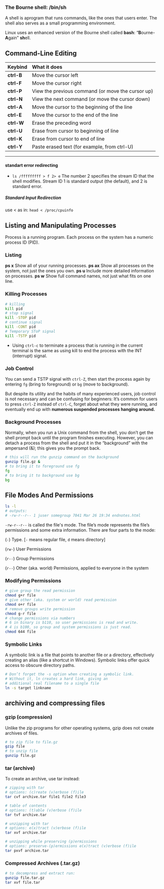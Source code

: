 ### The Bourne shell: /bin/sh

A shell is aprogram that runs commands, like the ones that users enter. The shell also serves as a small programming environment.

Linux uses an enhanced version of the Bourne shell called **bash**:  “**B**ourne-**A**gain” **sh**ell.

## Command-Line Editing

| Keybind | What it does |
| -- | :-- |
| **ctrl-B** | Move the cursor left |
| **ctrl-F** | Move the cursor right |
| **ctrl-P** | View the previous command (or move the cursor up) |
| **ctrl-N** | View the next command (or move the cursor down) |
| **ctrl-A** | Move the cursor to the beginning of the line |
| **ctrl-E** | Move the cursor to the end of the line |
| **ctrl-W** | Erase the preceding word |
| **ctrl-U** | Erase from cursor to beginning of line |
| **ctrl-K** | Erase from cursor to end of line |
| **ctrl-Y** | Paste erased text (for example, from ctrl-U) |

----

#### standart error redirecting
- `ls /fffffffff > f 2> e`
    The number 2 specifies the stream ID that the shell modifies. Stream ID 1 is standard output (the default), and 2 is standard error.


##### Standard Input Redirection
use < as in:  `head < /proc/cpuinfo`

## Listing and Manipulating Processes
Process is a running program. Each process on the system has a numeric process ID (PID).

### Listing
**ps x**   Show all of your running processes.
**ps ax** Show all processes on the system, not just the ones you own.
**ps u** Include more detailed information on processes.
**ps w** Show full command names, not just what fits on one line.


### Killing Processes

```bash
# killing
kill pid
# stop signal
kill -STOP pid
# continue signal
kill -CONT pid
# Temporary SToP signal
kill -TSTP pid
```


- Using ``ctrl-c`` to terminate a process that is running in the current terminal is the same as using kill to end the process with the INT (interrupt) signal.
### Job Control


You can send a TSTP signal with `ctrl-Z`, then start the process again by entering ``fg`` (bring to foreground) or ``bg`` (move to background).



But despite its utility and the habits of many experienced users, job control is not necessary and can be confusing for beginners: It’s common for users to press ``ctrl-Z`` instead of ``ctrl-C``, forget about what they were running, and eventually end up with **numerous suspended processes hanging around.**


### Background Processes
Normally, when you run a Unix command from the shell, you don’t get the shell prompt back until the program finishes executing. However, you can detach a process from the shell and put it in the “background” with the ampersand (&); this gives you the prompt back.

```bash
# this will run the gunzip command on the background
gunzip file.gz &
# to bring it to foreground use fg
fg
# to bring it to background use bg
bg
```


## File Modes And Permissions

```bash
ls -l
# outputs:
# -rw-r--r-- 1 juser somegroup 7041 Mar 26 19:34 endnotes.html
```

`-rw-r--r--` is called the file's mode. The file’s mode represents the file’s permissions and some extra information. There are four parts to the mode:

(`-`) Type. [`-` means regular file, `d` means directory]


(`rw-`) User Permissions


(`r--`) Group Permissions


(`r--`) Other (aka. world) Permissions, applied to everyone in the system




### Modifying Permissions

```bash
# give group the read permission
chmod g+r file
# give other (aka. system or world) read permission
chmod o+r file
# remove groups write permission 
chmod g-r file 
# change permissions via numbers
# 6 in binary is b110, so user permissions is read and write.
# 4 is b100, so group and system permissions is just read. 
chmod 644 file
```

### Symbolic Links
A symbolic link is a file that points to another file or a directory, effectively creating an alias (like a shortcut in Windows). Symbolic links offer quick access to obscure directory paths.

```bash
# Don’t forget the -s option when creating a symbolic link. 
# Without it, ln creates a hard link, giving an 
# additional real filename to a single file
ln -s target linkname
```

## archiving and compressing files

### gzip (compression)
Unlike the zip programs for other operating systems, gzip does not create archives of files.
```bash
# to zip file to file.gz 
gzip file
# to unzip file
gunzip file.gz
```

### tar (archive)
To create an archive, use tar instead:
```bash
# zipping with tar
# options: (c)reate (v)erbose (f)ile
tar cvf archive.tar file1 file2 file3

# table of contents
# options: (t)able (v)erbose (f)ile
tar tvf archive.tar

# unzipping with tar
# options: e(x)tract (v)erbose (f)ile
tar xvf archive.tar

# unzipping while preserving (p)ermissions
# options: preserve-(p)ermissions e(x)tract (v)erbose (f)ile
tar pxvf archive.tar
```

### Compressed Archives (.tar.gz)


```bash
# to decompress and extract run:
gunzip file.tar.gz
tar xvf file.tar
```